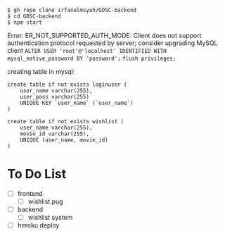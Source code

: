 	$ gh repo clone irfanalmsyah/GDSC-backend
	$ cd GDSC-backend
	$ npm start
	
Error: ER_NOT_SUPPORTED_AUTH_MODE: Client does not support authentication protocol requested by server; consider upgrading MySQL client
`ALTER USER 'root'@'localhost' IDENTIFIED WITH mysql_native_password BY 'password';`
`flush privileges;`

creating table in mysql:

	create table if not exists loginuser (
    	user_name varchar(255),
    	user_pass varchar(255)
		UNIQUE KEY `user_name` (`user_name`)
	)

	create table if not exists wishlist (
    	user_name varchar(255),
    	movie_id varchar(255),
		UNIQUE (user_name, movie_id)
	)


# To Do List
- [ ] frontend
	 - [ ] wishlist.pug
 
 - [ ] backend
	 - [ ] wishlist system
  
 - [ ] heroku deploy
